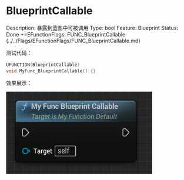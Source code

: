 # BlueprintCallable

Description: 暴露到蓝图中可被调用
Type: bool
Feature: Blueprint
Status: Done
+=EFunctionFlags: FUNC_BlueprintCallable (../../Flags/EFunctionFlags/FUNC_BlueprintCallable.md)

测试代码：

```cpp
UFUNCTION(BlueprintCallable)
void MyFunc_BlueprintCallable() {}
```

效果展示：

![Untitled](BlueprintCallable/Untitled.png)